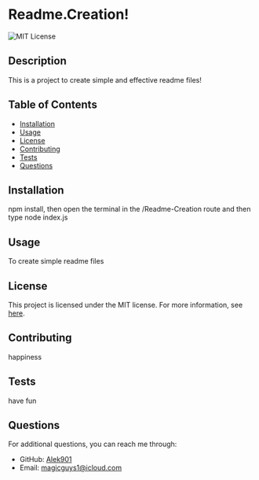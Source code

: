
# Readme.Creation!

![MIT License](https://img.shields.io/badge/License-MIT-yellow.svg)

## Description
This is a project to create simple and effective readme files!

## Table of Contents
* [Installation](#installation)
* [Usage](#usage)
* [License](#license)
* [Contributing](#contributing)
* [Tests](#tests)
* [Questions](#questions)

## Installation
npm install, then open the terminal in the /Readme-Creation route and then type node index.js 

## Usage
To create simple readme files


## License

This project is licensed under the MIT license. For more information, see [here](https://opensource.org/licenses/MIT).
    

## Contributing
happiness

## Tests
have fun

## Questions
For additional questions, you can reach me through:
* GitHub: [Alek901](https://github.com/Alek901)
* Email: magicguys1@icloud.com

